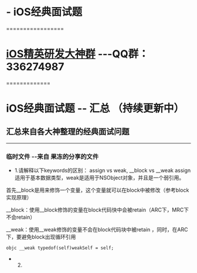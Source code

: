 # - iOS经典面试题
=================
# [iOS精英研发大神群](336274987@qq.com) ---QQ群：336274987    
=============
 # iOS经典面试题 -- 汇总 （持续更新中）

## 汇总来自各大神整理的经典面试问题
-----------------------------------

### 临时文件  --来自 果冻的分享的文件

* 1.请解释以下keywords的区别： assign vs weak, __block vs __weak
assign适用于基本数据类型，weak是适用于NSObject对象，并且是一个弱引用。

首先__block是用来修饰一个变量，这个变量就可以在block中被修改（参考block实现原理）

__block：使用__block修饰的变量在block代码快中会被retain（ARC下，MRC下不会retain）

__weak：使用__weak修饰的变量不会在block代码块中被retain ，同时，在ARC下，要避免block出现循环引用 

```objc __weak typedof(self)weakSelf = self; ```

* 2.

